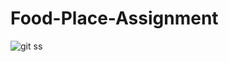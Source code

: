 # Food-Place-Assignment
![git ss](https://github.com/VenkateshMazire1764/Food-Place-Assignment/assets/141127220/d43cec90-a2d6-4f5f-a368-07d41f36c3d0)
